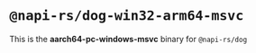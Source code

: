 # `@napi-rs/dog-win32-arm64-msvc`

This is the **aarch64-pc-windows-msvc** binary for `@napi-rs/dog`

